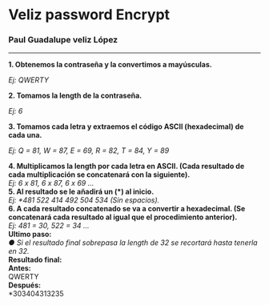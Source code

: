 <h1>
    Veliz password Encrypt
</h1>

<h3>
    Paul Guadalupe veliz López
</h3>
<hr>
<b>1. Obtenemos la contraseña y la convertimos a mayúsculas.</b><br>

<i>Ej: QWERTY</i><br>

<b>
    2. Tomamos la length de la contraseña.
</b><br>

<i>Ej: 6</i> <br>

<b>3. Tomamos cada letra y extraemos el código ASCII (hexadecimal) de cada una.</b><br>

<i>Ej: Q = 81, W = 87, E = 69, R = 82, T = 84, Y = 89</i> <br>

<b>
    4. Multiplicamos la length por cada letra en ASCII. (Cada resultado de cada
    multiplicación se concatenará con la siguiente).
</b> <br>
<i>Ej: 6 x 81, 6 x 87, 6 x 69 …</i> <br>
<b>5. Al resultado se le añadirá un (*) al inicio.</b> <br>
<i>Ej: *481 522 414 492 504 534 (Sin espacios).</i> <br>

<b>
    6. A cada resultado concatenado se va a convertir a hexadecimal. (Se
    concatenará cada resultado al igual que el procedimiento anterior).
</b> <br>
<i>Ej: 481 = 30, 522 = 34 …</i> <br>
<b>Ultimo paso:</b> <br>
<i>
    ● Si el resultado final sobrepasa la length de 32 se recortará hasta
    tenerla en 32.
</i> <br>
<b>Resultado final:</b> <br>
<b>Antes:</b> <br> QWERTY <br>
<b>Después:</b> <br> *303404313235